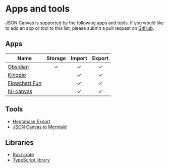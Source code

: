 # Apps and tools

JSON Canvas is supported by the following apps and tools. If you would like to add an app or tool to this list, please submit a pull request on [GitHub](https://github.com/obsidianmd/jsoncanvas).

## Apps

| Name                                            | Storage | Import | Export |
| ----------------------------------------------- | :-----: | :----: | :----: |
| [Obsidian](https://obsidian.md/)                |    ✓    |   ✓    |   ✓    |
| [Kinopio](https://kinopio.club/)                |         |   ✓    |   ✓    |
| [Flowchart Fun](https://flowchart.fun/)         |         |   ✓    |   ✓    |
| [hi-canvas](https://hi-canvas.marknoteapp.com/) |         |   ✓    |   ✓    |

## Tools

- [Heptabase Export](https://github.com/link-ding/Heptabase-Export)
- [JSON Canvas to Mermaid](https://alexwiench.github.io/json-canvas-to-mermaid-demo/)

## Libraries

- [Rust crate](https://crates.io/crates/jsoncanvas)
- [TypeScript library](https://npmjs.com/package/@trbn/jsoncanvas)

